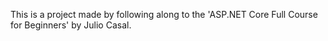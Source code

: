 This is a project made by following along to the 'ASP.NET Core Full Course for Beginners' by Julio Casal. 